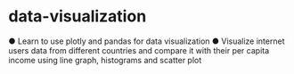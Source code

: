# data-visualization
● Learn to use plotly and pandas for data visualization ● Visualize internet users data from different countries and compare it with their per capita income using line graph, histograms and scatter plot
